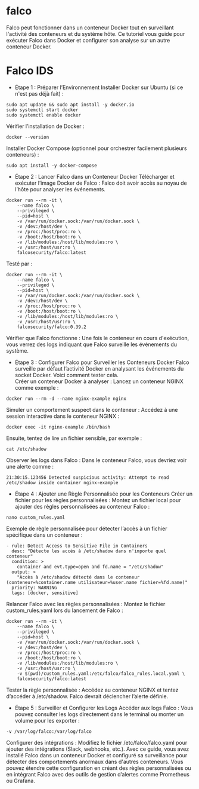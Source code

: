 # falco

Falco peut fonctionner dans un conteneur Docker tout en surveillant l'activité des conteneurs et du système hôte. Ce tutoriel vous guide pour exécuter Falco dans Docker et configurer son analyse sur un autre conteneur Docker.
# Falco IDS 
* Étape 1 : Préparer l’Environnement
Installer Docker sur Ubuntu (si ce n'est pas déjà fait) :
```
sudo apt update && sudo apt install -y docker.io
sudo systemctl start docker
sudo systemctl enable docker
```
Vérifier l’installation de Docker :
```
docker --version
```
Installer Docker Compose (optionnel pour orchestrer facilement plusieurs conteneurs) :
```
sudo apt install -y docker-compose
```
* Étape 2 : Lancer Falco dans un Conteneur Docker
Télécharger et exécuter l’image Docker de Falco : Falco doit avoir accès au noyau de l’hôte pour analyser les événements.
```
docker run --rm -it \
    --name falco \
    --privileged \
    --pid=host \
    -v /var/run/docker.sock:/var/run/docker.sock \
    -v /dev:/host/dev \
    -v /proc:/host/proc:ro \
    -v /boot:/host/boot:ro \
    -v /lib/modules:/host/lib/modules:ro \
    -v /usr:/host/usr:ro \
    falcosecurity/falco:latest
```
Testé par : 
```
docker run --rm -it \
    --name falco \
    --privileged \
    --pid=host \
    -v /var/run/docker.sock:/var/run/docker.sock \
    -v /dev:/host/dev \
    -v /proc:/host/proc:ro \
    -v /boot:/host/boot:ro \
    -v /lib/modules:/host/lib/modules:ro \
    -v /usr:/host/usr:ro \
    falcosecurity/falco:0.39.2
```

Vérifier que Falco fonctionne : Une fois le conteneur en cours d'exécution, vous verrez des logs indiquant que Falco surveille les événements du système.

* Étape 3 : Configurer Falco pour Surveiller les Conteneurs Docker
Falco surveille par défaut l’activité Docker en analysant les événements du socket Docker. Voici comment tester cela. </br>
Créer un conteneur Docker à analyser : Lancez un conteneur NGINX comme exemple : </br>
```
docker run --rm -d --name nginx-example nginx
```
Simuler un comportement suspect dans le conteneur : Accédez à une session interactive dans le conteneur NGINX :
```
docker exec -it nginx-example /bin/bash
```
Ensuite, tentez de lire un fichier sensible, par exemple :
```
cat /etc/shadow
```
Observer les logs dans Falco : Dans le conteneur Falco, vous devriez voir une alerte comme :
```
21:30:15.123456 Detected suspicious activity: Attempt to read /etc/shadow inside container nginx-example
```
* Étape 4 : Ajouter une Règle Personnalisée pour les Conteneurs
Créer un fichier pour les règles personnalisées : Montez un fichier local pour ajouter des règles personnalisées au conteneur Falco :
```
nano custom_rules.yaml
```
Exemple de règle personnalisée pour détecter l’accès à un fichier spécifique dans un conteneur :

```
- rule: Detect Access to Sensitive File in Containers
  desc: "Détecte les accès à /etc/shadow dans n'importe quel conteneur"
  condition: >
    container and evt.type=open and fd.name = "/etc/shadow"
  output: >
    "Accès à /etc/shadow détecté dans le conteneur (conteneur=%container.name utilisateur=%user.name fichier=%fd.name)"
  priority: WARNING
  tags: [docker, sensitive]
```
Relancer Falco avec les règles personnalisées : Montez le fichier custom_rules.yaml lors du lancement de Falco :
```
docker run --rm -it \
    --name falco \
    --privileged \
    --pid=host \
    -v /var/run/docker.sock:/var/run/docker.sock \
    -v /dev:/host/dev \
    -v /proc:/host/proc:ro \
    -v /boot:/host/boot:ro \
    -v /lib/modules:/host/lib/modules:ro \
    -v /usr:/host/usr:ro \
    -v $(pwd)/custom_rules.yaml:/etc/falco/falco_rules.local.yaml \
    falcosecurity/falco:latest
```
Tester la règle personnalisée : Accédez au conteneur NGINX et tentez d’accéder à /etc/shadow. Falco devrait déclencher l’alerte définie.

* Étape 5 : Surveiller et Configurer les Logs
Accéder aux logs Falco : Vous pouvez consulter les logs directement dans le terminal ou monter un volume pour les exporter :
```
-v /var/log/falco:/var/log/falco
```
Configurer des intégrations : Modifiez le fichier /etc/falco/falco.yaml pour ajouter des intégrations (Slack, webhooks, etc.).
Avec ce guide, vous avez installé Falco dans un conteneur Docker et configuré sa surveillance pour détecter des comportements anormaux dans d'autres conteneurs. Vous pouvez étendre cette configuration en créant des règles personnalisées ou en intégrant Falco avec des outils de gestion d’alertes comme Prometheus ou Grafana.
